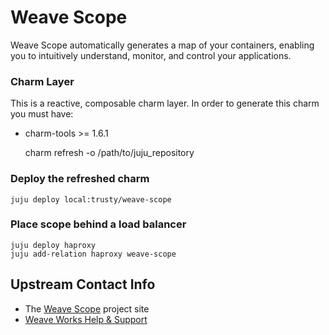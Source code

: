 # Weave Scope

Weave Scope automatically generates a map of your containers, enabling you to
intuitively understand, monitor, and control your applications.


### Charm Layer

This is a reactive, composable charm layer. In order to generate this charm you
must have:

- charm-tools >= 1.6.1

    charm refresh -o /path/to/juju_repository

### Deploy the refreshed charm

    juju deploy local:trusty/weave-scope

### Place scope behind a load balancer

    juju deploy haproxy
    juju add-relation haproxy weave-scope

## Upstream Contact Info

- The [Weave Scope](http://weave.works/scope/) project site
- [Weave Works Help & Support](http://weave.works/help/index.html)



